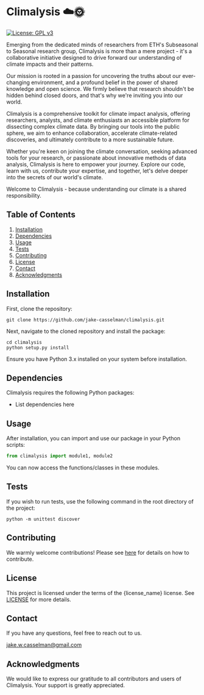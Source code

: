 # Climalysis ☁️🌞
[![License: GPL v3](https://img.shields.io/badge/License-GPLv3-blue.svg)](https://github.com/jake-casselman/climalysis/blob/main/LICENSE) 

Emerging from the dedicated minds of researchers from ETH's Subseasonal to Seasonal research group, Climalysis is more than a mere project - it's a collaborative initiative designed to drive forward our understanding of climate impacts and their patterns.

Our mission is rooted in a passion for uncovering the truths about our ever-changing environment, and a profound belief in the power of shared knowledge and open science. We firmly believe that research shouldn't be hidden behind closed doors, and that's why we're inviting you into our world.

Climalysis is a comprehensive toolkit for climate impact analysis, offering researchers, analysts, and climate enthusiasts an accessible platform for dissecting complex climate data. By bringing our tools into the public sphere, we aim to enhance collaboration, accelerate climate-related discoveries, and ultimately contribute to a more sustainable future.

Whether you're keen on joining the climate conversation, seeking advanced tools for your research, or passionate about innovative methods of data analysis, Climalysis is here to empower your journey. Explore our code, learn with us, contribute your expertise, and together, let's delve deeper into the secrets of our world's climate.

Welcome to Climalysis - because understanding our climate is a shared responsibility.

## Table of Contents

1. [Installation](#installation)
2. [Dependencies](#dependencies)
3. [Usage](#usage)
4. [Tests](#tests)
5. [Contributing](#contributing)
6. [License](#license)
7. [Contact](#contact)
8. [Acknowledgments](#acknowledgments)

## Installation

First, clone the repository:

```shell
git clone https://github.com/jake-casselman/climalysis.git
```

Next, navigate to the cloned repository and install the package:

```shell
cd climalysis
python setup.py install
```

Ensure you have Python 3.x installed on your system before installation.

## Dependencies

Climalysis requires the following Python packages:

- List dependencies here

## Usage

After installation, you can import and use our package in your Python scripts:

```python
from climalysis import module1, module2
```

You can now access the functions/classes in these modules.

## Tests

If you wish to run tests, use the following command in the root directory of the project:

```shell
python -m unittest discover
```

## Contributing

We warmly welcome contributions! Please see [here](CONTRIBUTING.md) for details on how to contribute.

## License

This project is licensed under the terms of the {license_name} license. See [LICENSE](LICENSE) for more details.

## Contact

If you have any questions, feel free to reach out to us.

jake.w.casselman@gmail.com

## Acknowledgments

We would like to express our gratitude to all contributors and users of Climalysis. Your support is greatly appreciated.

